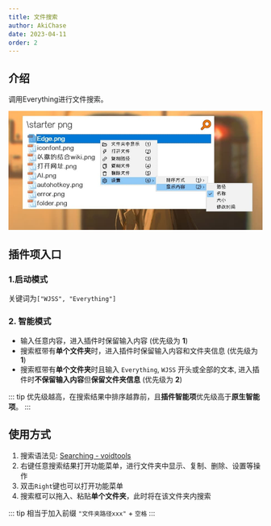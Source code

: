 ```yaml
---
title: 文件搜索
author: AkiChase
date: 2023-04-11
order: 2
---
```


## 介绍

调用Everything进行文件搜索。

![文件搜索:主界面](./images/file-find.jpg)

## 插件项入口

### 1.启动模式

关键词为`["WJSS", "Everything"]`

### 2. 智能模式

- 输入任意内容，进入插件时保留输入内容 (优先级为 **1**)
- 搜索框带有**单个文件夹**时，进入插件时保留输入内容和文件夹信息 (优先级为 **1**)
- 搜索框带有**单个文件夹**时且输入 `Everything`, `WJSS` 开头或全部的文本, 进入插件时**不保留输入内容**但**保留文件夹信息** (优先级为 **2**)

::: tip
优先级越高，在搜索结果中排序越靠前，且**插件智能项**优先级高于**原生智能项**。
:::

## 使用方式

1. 搜索语法见: [Searching - voidtools](https://www.voidtools.com/zh-cn/support/everything/searching/)
2. 右键任意搜索结果打开功能菜单，进行文件夹中显示、复制、删除、设置等操作
3. 双击`Right`键也可以打开功能菜单
4. 搜索框可以拖入、粘贴**单个文件夹**，此时将在该文件夹内搜索

::: tip
相当于加入前缀 `"文件夹路径xxx"` + `空格`
:::
